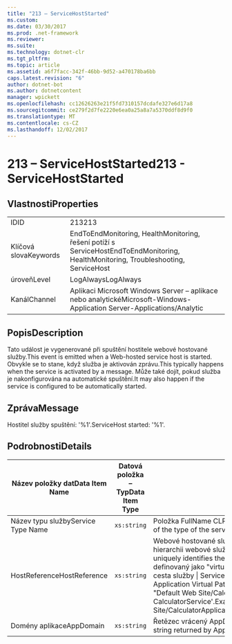 ```yaml
---
title: "213 – ServiceHostStarted"
ms.custom: 
ms.date: 03/30/2017
ms.prod: .net-framework
ms.reviewer: 
ms.suite: 
ms.technology: dotnet-clr
ms.tgt_pltfrm: 
ms.topic: article
ms.assetid: a6f7facc-342f-46bb-9d52-a470178ba6bb
caps.latest.revision: "6"
author: dotnet-bot
ms.author: dotnetcontent
manager: wpickett
ms.openlocfilehash: cc12626263e21f5fd7310157dcdafe327e6d17a8
ms.sourcegitcommit: ce279f2d7fe2220e6ea0a25a8a7a5370ddf8d9f0
ms.translationtype: MT
ms.contentlocale: cs-CZ
ms.lasthandoff: 12/02/2017
---
```

# <a name="213---servicehoststarted"></a><span data-ttu-id="1726d-102">213 – ServiceHostStarted</span><span class="sxs-lookup"><span data-stu-id="1726d-102">213 - ServiceHostStarted</span></span>
## <a name="properties"></a><span data-ttu-id="1726d-103">Vlastnosti</span><span class="sxs-lookup"><span data-stu-id="1726d-103">Properties</span></span>  
  
|||  
|-|-|  
|<span data-ttu-id="1726d-104">ID</span><span class="sxs-lookup"><span data-stu-id="1726d-104">ID</span></span>|<span data-ttu-id="1726d-105">213</span><span class="sxs-lookup"><span data-stu-id="1726d-105">213</span></span>|  
|<span data-ttu-id="1726d-106">Klíčová slova</span><span class="sxs-lookup"><span data-stu-id="1726d-106">Keywords</span></span>|<span data-ttu-id="1726d-107">EndToEndMonitoring, HealthMonitoring, řešení potíží s ServiceHost</span><span class="sxs-lookup"><span data-stu-id="1726d-107">EndToEndMonitoring, HealthMonitoring, Troubleshooting, ServiceHost</span></span>|  
|<span data-ttu-id="1726d-108">úroveň</span><span class="sxs-lookup"><span data-stu-id="1726d-108">Level</span></span>|<span data-ttu-id="1726d-109">LogAlways</span><span class="sxs-lookup"><span data-stu-id="1726d-109">LogAlways</span></span>|  
|<span data-ttu-id="1726d-110">Kanál</span><span class="sxs-lookup"><span data-stu-id="1726d-110">Channel</span></span>|<span data-ttu-id="1726d-111">Aplikaci Microsoft Windows Server – aplikace nebo analytické</span><span class="sxs-lookup"><span data-stu-id="1726d-111">Microsoft-Windows-Application Server-Applications/Analytic</span></span>|  
  
## <a name="description"></a><span data-ttu-id="1726d-112">Popis</span><span class="sxs-lookup"><span data-stu-id="1726d-112">Description</span></span>  
 <span data-ttu-id="1726d-113">Tato událost je vygenerované při spuštění hostitele webové hostované služby.</span><span class="sxs-lookup"><span data-stu-id="1726d-113">This event is emitted when a Web-hosted service host is started.</span></span> <span data-ttu-id="1726d-114">Obvykle se to stane, když služba je aktivován zprávu.</span><span class="sxs-lookup"><span data-stu-id="1726d-114">This typically happens when the service is activated by a message.</span></span> <span data-ttu-id="1726d-115">Může také dojít, pokud služba je nakonfigurována na automatické spuštění.</span><span class="sxs-lookup"><span data-stu-id="1726d-115">It may also happen if the service is configured to be automatically started.</span></span>  
  
## <a name="message"></a><span data-ttu-id="1726d-116">Zpráva</span><span class="sxs-lookup"><span data-stu-id="1726d-116">Message</span></span>  
 <span data-ttu-id="1726d-117">Hostitel služby spuštění: '%1'.</span><span class="sxs-lookup"><span data-stu-id="1726d-117">ServiceHost started: '%1'.</span></span>  
  
## <a name="details"></a><span data-ttu-id="1726d-118">Podrobnosti</span><span class="sxs-lookup"><span data-stu-id="1726d-118">Details</span></span>  
  
|<span data-ttu-id="1726d-119">Název položky dat</span><span class="sxs-lookup"><span data-stu-id="1726d-119">Data Item Name</span></span>|<span data-ttu-id="1726d-120">Datová položka – Typ</span><span class="sxs-lookup"><span data-stu-id="1726d-120">Data Item Type</span></span>|<span data-ttu-id="1726d-121">Popis</span><span class="sxs-lookup"><span data-stu-id="1726d-121">Description</span></span>|  
|--------------------|--------------------|-----------------|  
|<span data-ttu-id="1726d-122">Název typu služby</span><span class="sxs-lookup"><span data-stu-id="1726d-122">Service Type Name</span></span>|`xs:string`|<span data-ttu-id="1726d-123">Položka FullName CLR typu implementace služby.</span><span class="sxs-lookup"><span data-stu-id="1726d-123">The CLR FullName of the type of the service implementation.</span></span>|  
|<span data-ttu-id="1726d-124">HostReference</span><span class="sxs-lookup"><span data-stu-id="1726d-124">HostReference</span></span>|`xs:string`|<span data-ttu-id="1726d-125">Webové hostované služby v tomto poli jednoznačně identifikuje v hierarchii webové služby.</span><span class="sxs-lookup"><span data-stu-id="1726d-125">For Web hosted services, this field uniquely identifies the service in the Web hierarchy.</span></span> <span data-ttu-id="1726d-126">Formát je definovaný jako "virtuální cesta aplikace název webu &#124; Virtuální cesta služby &#124; ServiceName}.</span><span class="sxs-lookup"><span data-stu-id="1726d-126">Its format is defined as 'Web Site Name Application Virtual Path&#124;Service Virtual Path&#124;ServiceName'.</span></span> <span data-ttu-id="1726d-127">Příklad: "Default Web Site/CalculatorApplication &#124;/CalculatorService.svc &#124; CalculatorService'.</span><span class="sxs-lookup"><span data-stu-id="1726d-127">Example: 'Default Web Site/CalculatorApplication&#124;/CalculatorService.svc&#124;CalculatorService'.</span></span>|  
|<span data-ttu-id="1726d-128">Domény aplikace</span><span class="sxs-lookup"><span data-stu-id="1726d-128">AppDomain</span></span>|`xs:string`|<span data-ttu-id="1726d-129">Řetězec vrácený AppDomain.CurrentDomain.FriendlyName.</span><span class="sxs-lookup"><span data-stu-id="1726d-129">The string returned by AppDomain.CurrentDomain.FriendlyName.</span></span>|
